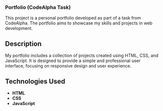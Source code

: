  ### Portfolio (CodeAlpha Task)
This project is a personal portfolio developed as part of a task from CodeAlpha. The portfolio aims to showcase my skills and projects in web development.

## Description
My portfolio includes a collection of projects created using HTML, CSS, and JavaScript. It is designed to provide a simple and professional user interface, focusing on responsive design and user experience.

## Technologies Used
- **HTML**
- **CSS**
- **JavaScript**
